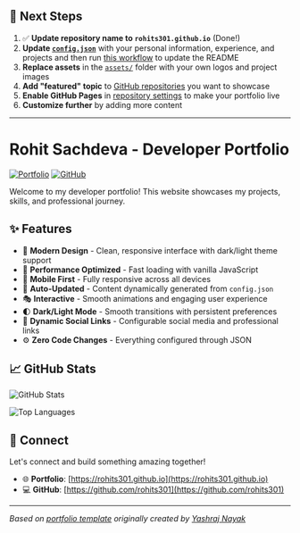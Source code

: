 ## 🚀 Next Steps

1. ✅ **Update repository name to `rohits301.github.io`** (Done!)
2. **Update [`config.json`](https://github.com/rohits301/rohits301.github.io/blob/main/config.json)** with your personal information, experience, and projects and then run [this workflow](https://github.com/rohits301/rohits301.github.io/actions/workflows/update-readme.yml) to update the README
3. **Replace assets** in the [`assets/`](https://github.com/rohits301/rohits301.github.io/tree/main/assets/) folder with your own logos and project images
4. **Add "featured" topic** to [GitHub repositories](https://github.com/rohits301?tab=repositories) you want to showcase
5. **Enable GitHub Pages** in [repository settings](https://github.com/rohits301/rohits301.github.io/settings/pages) to make your portfolio live
6. **Customize further** by adding more content

---

# Rohit Sachdeva - Developer Portfolio

<div align="left">
  
[![Portfolio](https://img.shields.io/badge/🌐_Visit_Portfolio-Live-brightgreen?style=for-the-badge)](https://rohits301.github.io)
[![GitHub](https://img.shields.io/badge/GitHub-Profile-181717?style=for-the-badge&logo=github)](https://github.com/rohits301)

</div>

Welcome to my developer portfolio! This website showcases my projects, skills, and professional journey.

## ✨ Features

- 🎨 **Modern Design** - Clean, responsive interface with dark/light theme support
- 🚀 **Performance Optimized** - Fast loading with vanilla JavaScript
- 📱 **Mobile First** - Fully responsive across all devices
- 🔄 **Auto-Updated** - Content dynamically generated from `config.json`
- 🎭 **Interactive** - Smooth animations and engaging user experience
- 🌓 **Dark/Light Mode** - Smooth transitions with persistent preferences
- 🔗 **Dynamic Social Links** - Configurable social media and professional links
- ⚙️ **Zero Code Changes** - Everything configured through JSON

## 📈 GitHub Stats

<div align="left">

![GitHub Stats](https://github-readme-stats.vercel.app/api?username=rohits301&theme=dark&hide_border=true&include_all_commits=true&count_private=true)

![Top Languages](https://github-readme-stats.vercel.app/api/top-langs/?username=rohits301&theme=dark&hide_border=true&include_all_commits=true&count_private=true&layout=compact)

</div>

## 🤝 Connect

Let's connect and build something amazing together!

- 🌐 **Portfolio**: [https://rohits301.github.io](https://rohits301.github.io)
- 💻 **GitHub**: [https://github.com/rohits301](https://github.com/rohits301)

---

*Based on [portfolio template](https://github.com/yashrajnayak/developer-portfolio) originally created by [Yashraj Nayak](https://github.com/yashrajnayak)*